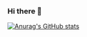 ### Hi there 👋

[![Anurag's GitHub stats](https://github-readme-stats.vercel.app/api?username=Applesan27)](https://github.com/anuraghazra/github-readme-stats)

<!--
**AppleSan27/AppleSan27** is a ✨ _special_ ✨ repository because its `README.md` (this file) appears on your GitHub profile.

Here are some ideas to get you started:

- 🔭 I’m currently working on ...
- 🌱 I’m currently learning ...
- 👯 I’m looking to collaborate on ...
- 🤔 I’m looking for help with ...
- 💬 Ask me about ...
- 📫 How to reach me: ...
- 😄 Pronouns: ...
- ⚡ Fun fact: ...
-->
